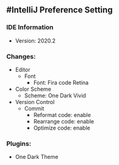#IntelliJ Preference Setting
---

### IDE Information
- Version: 2020.2

### Changes:
- Editor
  - Font
    - Font: Fira code Retina
- Color Scheme
  - Scheme: One Dark Vivid
- Version Control
  - Commit
    - Reformat code: enable
    - Rearrange code: enable
    - Optimize code: enable

### Plugins:
- One Dark Theme